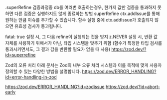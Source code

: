 .superRefine
검증과정중 db를 여러번 호출하는경우, 한가지 값만 검증을 통과하지 못하면 다른 검증은 실행하지도 않게 종료하는 방법 superRefine
ctx.addIssue를 통해 원하는 만큼 이슈를 추가할 수 있습니다.
함수 실행 중에 ctx.addIssue가 호출되지 않으면 유효성 검사가 통과됩니다.

fatal: true 설정 시, 그 다음 refine이 실행되는 것을 방지
z.NEVER 설정 시, 반환 값 자체를 사용하기 위해서가 아닌, 타입 시스템을 맞추기 위함
(함수가 특정한 타입 검사를 통과시키면서도, 그 결과 값을 반환할 필요가 없을 때 사용)
https://zod.dev/?id=superrefine

Zod의 오류 처리
아래 문서는 Zod의 내부 오류 처리 시스템과 이를 목적에 맞게 사용자 정의할 수 있는 다양한 방법을 설명합니다.
https://zod.dev/ERROR_HANDLING?id=error-handling-in-zod

https://zod.dev/ERROR_HANDLING?id=zodissue
https://zod.dev/?id=abort-early
